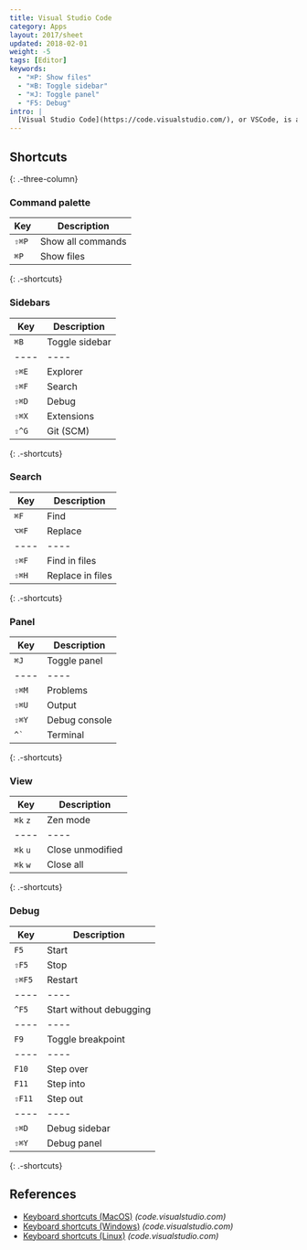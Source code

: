 ```yaml
---
title: Visual Studio Code
category: Apps
layout: 2017/sheet
updated: 2018-02-01
weight: -5
tags: [Editor]
keywords:
  - "⌘P: Show files"
  - "⌘B: Toggle sidebar"
  - "⌘J: Toggle panel"
  - "F5: Debug"
intro: |
  [Visual Studio Code](https://code.visualstudio.com/), or VSCode, is an open-source code editor. This guide targets VSCode v1.19.
---
```


## Shortcuts
{: .-three-column}

### Command palette

| Key   | Description       |
| ----- | ----------------- |
| `⇧⌘P` | Show all commands |
| `⌘P`  | Show files        |
{: .-shortcuts}

### Sidebars

| Key   | Description    |
| ----- | -------------- |
| `⌘B`  | Toggle sidebar |
| ----  | ----           |
| `⇧⌘E` | Explorer       |
| `⇧⌘F` | Search         |
| `⇧⌘D` | Debug          |
| `⇧⌘X` | Extensions     |
| `⇧^G` | Git (SCM)      |
{: .-shortcuts}

### Search

| Key   | Description      |
| ----- | ---------------- |
| `⌘F`  | Find             |
| `⌥⌘F` | Replace          |
| ----  | ----             |
| `⇧⌘F` | Find in files    |
| `⇧⌘H` | Replace in files |
{: .-shortcuts}

### Panel

| Key                        | Description   |
| -------------------------- | ------------- |
| `⌘J`                       | Toggle panel  |
| ----                       | ----          |
| `⇧⌘M`                      | Problems      |
| `⇧⌘U`                      | Output        |
| `⇧⌘Y`                      | Debug console |
| <code>^`</code>            | Terminal      |
{: .-shortcuts}

### View

| Key      | Description      |
| -------- | ---------------- |
| `⌘k` `z` | Zen mode         |
| ----     | ----             |
| `⌘k` `u` | Close unmodified |
| `⌘k` `w` | Close all        |
{: .-shortcuts}

### Debug

| Key    | Description             |
| ------ | ----------------------- |
| `F5`   | Start                   |
| `⇧F5`  | Stop                    |
| `⇧⌘F5` | Restart                 |
| ----   | ----                    |
| `^F5`  | Start without debugging |
| ----   | ----                    |
| `F9`   | Toggle breakpoint       |
| ----   | ----                    |
| `F10`  | Step over               |
| `F11`  | Step into               |
| `⇧F11` | Step out                |
| ----   | ----                    |
| `⇧⌘D`  | Debug sidebar           |
| `⇧⌘Y`  | Debug panel             |
{: .-shortcuts}

## References

* [Keyboard shortcuts (MacOS)](https://code.visualstudio.com/shortcuts/keyboard-shortcuts-macos.pdf) _(code.visualstudio.com)_
* [Keyboard shortcuts (Windows)](https://code.visualstudio.com/shortcuts/keyboard-shortcuts-windows.pdf) _(code.visualstudio.com)_
* [Keyboard shortcuts (Linux)](https://code.visualstudio.com/shortcuts/keyboard-shortcuts-linux.pdf) _(code.visualstudio.com)_
